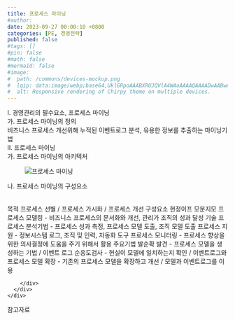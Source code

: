 ```yaml
---
title: 프로세스 마이닝
#author: 
date: 2023-09-27 00:00:10 +0800
categories: [PE, 경영전략]
published: false
#tags: []
#pin: false
#math: false
#mermaid: false
#image:
#  path: /commons/devices-mockup.png
#  lqip: data:image/webp;base64,UklGRpoAAABXRUJQVlA4WAoAAAAQAAAADwAABwAAQUxQSDIAAAARL0AmbZurmr57yyIiqE8oiG0bejIYEQTgqiDA9vqnsUSI6H+oAERp2HZ65qP/VIAWAFZQOCBCAAAA8AEAnQEqEAAIAAVAfCWkAALp8sF8rgRgAP7o9FDvMCkMde9PK7euH5M1m6VWoDXf2FkP3BqV0ZYbO6NA/VFIAAAA
#  alt: Responsive rendering of Chirpy theme on multiple devices.
---
```


<div class="post-wrap">
  <div class="para">
    <div class="para-title">
      I. 경영관리의 필수요소, 프로세스 마이닝
    </div>
    <div class="para-cntnt">
      <div class="para">
        <div class="para-title">
          가. 프로세스 마이닝의 정의
        </div>
        <div class="para-cntnt">
            비즈니스 프로세스 개선위해 누적된 이벤트로그 분석, 유용한 정보를 추출하는 마이닝기법
        </div>
      </div>
    </div>
  </div>
  
  <div class="para">
    <div class="para-title">
      II. 프로세스 마이닝
    </div>
    <div class="para-cntnt">
      <div class="para">
        <div class="para-title">
          가. 프로세스 마이닝의 아키텍처
        </div>
        <div class="para-cntnt">
          <figure class="post-figure">
            <img src="/assets/img/posts/프로세스-마이닝.png" alt="프로세스 마이닝">
<!--            <figcaption>Source: Unveiling the Metaverse: Exploring Emerging Trends, Multifaceted Perspectives, and Future Challenges</figcaption>-->
          </figure>
        </div>
      </div>
      <div class="para">
        <div class="para-title">
          나. 프로세스 마이닝의 구성요소
        </div>
        <div class="para-cntnt">
          <table class="post-table">
          </table>
          목적
  프로세스 선별 / 프로세스 가시화 / 프로세스 개선
구성요소 현정이프 모분지모
  프로세스 모델링 - 비즈니스 프로세스의 문서화와 개선, 관리가 조직의 성과 달성 기술
  프로세스 분석기법 - 프로세스 성과 측정, 프로세스 모델 도출, 조직 모델 도출
  프로세스 지원 - 정보시스템 로그, 조직 및 인력, 자동화 도구
  프로세스 모니터링 - 프로세스 향상을 위한 의사결정에 도움을 주기 위해서 활용
주요기법 발순확
  발견 - 프로세스 모델을 생성하는 기법 / 이벤트 로그
  순응도검사 - 현실이 모델에 일치하는지 확인 / 이벤트로그와 프로세스 모델
  확장 - 기존의 프로세스 모델을 확장하고 개선 / 모델과 이벤트로그를 이용

        </div>
      </div>
    </div>
  </div>

  <div class="refr-wrap">
    <div class="refr-title">
        참고자료
    </div>
    <ol class="refr-list">
    <!--    <li>(나현식, 최대선) <a target="_blank" href="https://scienceon.kisti.re.kr/commons/util/originalView.do?cn=JAKO202225948430499&oCn=JAKO202225948430499&dbt=JAKO&journal=NJOU00291864">메타버스 보안 위협 요소 및 대응 방안 검토</a></li>-->
    <!--    <li>(M. Uddin, S. Manickam, H. Ullah, M. Obaidat and A. Dandoush) <a target="_blank" href="https://ieeexplore.ieee.org/abstract/document/10138386">Unveiling the Metaverse: Exploring Emerging Trends, Multifaceted Perspectives, and Future Challenges</a></li>-->
    </ol>
  </div>
</div>
